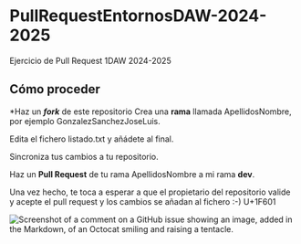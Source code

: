 # PullRequestEntornosDAW-2024-2025
Ejercicio de Pull Request 1DAW 2024-2025
## Cómo proceder
*Haz un **_fork_** de este repositorio Crea una **rama** llamada ApellidosNombre, por ejemplo GonzalezSanchezJoseLuis.

Edita el fichero listado.txt y añádete al final.

Sincroniza tus cambios a tu repositorio.

Haz un **Pull Request** de tu rama ApellidosNombre a mi rama **dev**.

Una vez hecho, te toca a esperar a que el propietario del repositorio valide y acepte el pull request y los cambios se añadan al fichero :-) U+1F601


![Screenshot of a comment on a GitHub issue showing an image, added in the Markdown, of an Octocat smiling and raising a tentacle.](https://myoctocat.com/assets/images/base-octocat.svg)
